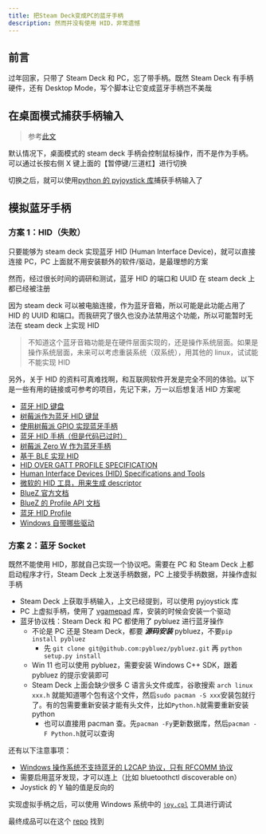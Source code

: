```yaml
---
title: 把Steam Deck变成PC的蓝牙手柄
description: 然而并没有使用 HID，非常遗憾
---
```


## 前言

过年回家，只带了 Steam Deck 和 PC，忘了带手柄。既然 Steam Deck 有手柄硬件，还有 Desktop Mode，写个脚本让它变成蓝牙手柄岂不美哉

## 在桌面模式捕获手柄输入

> 参考[此文](https://github.com/ValveSoftware/steam-for-linux/issues/8904)

默认情况下，桌面模式的 steam deck 手柄会控制鼠标操作，而不是作为手柄。可以通过长按右侧 X 键上面的【暂停键/三道杠】进行切换

切换之后，就可以使用[python 的 pyjoystick 库](https://github.com/justengel/pyjoystick)捕获手柄输入了

## 模拟蓝牙手柄

### 方案 1：HID（失败）

只要能够为 steam deck 实现蓝牙 HID (Human Interface Device)，就可以直接连接 PC，PC 上面就不用安装额外的软件/驱动，是最理想的方案

然而，经过很长时间的调研和测试，蓝牙 HID 的端口和 UUID 在 steam deck 上都已经被注册

因为 steam deck 可以被电脑连接，作为蓝牙音箱，所以可能是此功能占用了 HID 的 UUID 和端口。而我研究了很久也没办法禁用这个功能，所以可能暂时无法在 steam deck 上实现 HID

> 不知道这个蓝牙音箱功能是在硬件层面实现的，还是操作系统层面。如果是操作系统层面，未来可以考虑重装系统（双系统），用其他的 linux，试试能不能实现 HID

另外，关于 HID 的资料可真难找啊，和互联网软件开发是完全不同的体验。以下是一些有用的链接或可参考的项目，先记下来，万一以后想复活 HID 方案呢

- [蓝牙 HID 键盘](https://github.com/taoso/btk)
- [树莓派作为蓝牙 HID 键鼠](https://gist.github.com/scientificRat/be2bbac0769bfa04820bc73edc009bdf)
- [使用树莓派 GPIO 实现蓝牙手柄](https://github.com/Heerkog/HIDpi)
- [蓝牙 HID 手柄（但是代码已过时）](https://github.com/007durgesh219/BTGamepad)
- [树莓派 Zero W 作为蓝牙手柄](https://github.com/GamesCreatorsClub/GCC-Joystick)
- [基于 BLE 实现 HID](https://github.com/jpbrucker/BLE_HID)
- [HID OVER GATT PROFILE SPECIFICATION](https://www.bluetooth.org/docman/handlers/downloaddoc.ashx?doc_id=245141)
- [Human Interface Devices (HID) Specifications and Tools](https://www.usb.org/hid)
- [微软的 HID 工具，用来生成 descriptor](https://github.com/microsoft/hidtools)
- [BlueZ 官方文档](https://git.kernel.org/pub/scm/bluetooth/bluez.git/tree/doc)
- [BlueZ 的 Profile API 文档](https://git.kernel.org/pub/scm/bluetooth/bluez.git/tree/doc/profile-api.txt)
- [蓝牙 HID Profile](https://www.bluetooth.com/specifications/specs/human-interface-device-profile-1-1-1/)
- [Windows 自带哪些驱动](https://learn.microsoft.com/en-us/windows-hardware/drivers/gettingstarted/do-you-need-to-write-a-driver-)

### 方案 2：蓝牙 Socket

既然不能使用 HID，那就自己实现一个协议吧。需要在 PC 和 Steam Deck 上都启动程序才行，Steam Deck 上发送手柄数据，PC 上接受手柄数据，并操作虚拟手柄

- Steam Deck 上获取手柄输入，上文已经提到，可以使用 pyjoystick 库
- PC 上虚拟手柄，使用了 [vgamepad](https://pypi.org/project/vgamepad/) 库，安装的时候会安装一个驱动
- 蓝牙协议栈：Steam Deck 和 PC 都使用了 pybluez 进行蓝牙操作
  - 不论是 PC 还是 Steam Deck，都要 **_源码安装_** pybluez，不要`pip install pybluez`
    - 先 `git clone git@github.com:pybluez/pybluez.git` 再 `python setup.py install`
  - Win 11 也可以使用 pybluez，需要安装 Windows C++ SDK，跟着 pybluez 的提示安装即可
  - Steam Deck 上面会缺少很多 C 语言头文件或库，谷歌搜索 `arch linux xxx.h` 就能知道哪个包有这个文件，然后`sudo pacman -S xxx`安装包就行了。有的包需要重新安装才能有头文件，比如`Python.h`就需要重新安装 python
    - 也可以直接用 pacman 查。先`pacman -Fy`更新数据库，然后`pacman -F Python.h`就可以查询

还有以下注意事项：

- [Windows 操作系统不支持蓝牙的 L2CAP 协议，只有 RFCOMM 协议](https://github.com/pybluez/pybluez/issues/418)
- 需要启用蓝牙发现，才可以连上（比如 bluetoothctl discoverable on）
- Joystick 的 Y 轴的值是反向的

实现虚拟手柄之后，可以使用 Windows 系统中的 [`joy.cpl`](https://support.microsoft.com/en-us/topic/how-to-troubleshoot-game-controllers-in-microsoft-games-ee731224-b2d7-f25e-3c2a-338b27dbe1f5) 工具进行调试

最终成品可以在这个 [repo](https://github.com/DiscreteTom/stickdeck) 找到
